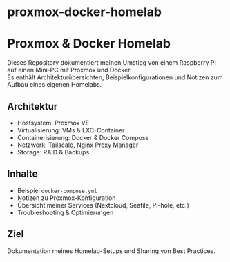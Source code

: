 # proxmox-docker-homelab

# Proxmox & Docker Homelab

Dieses Repository dokumentiert meinen Umstieg von einem Raspberry Pi auf einen Mini-PC mit Proxmox und Docker.  
Es enthält Architekturübersichten, Beispielkonfigurationen und Notizen zum Aufbau eines eigenen Homelabs.

## Architektur
- Hostsystem: Proxmox VE
- Virtualisierung: VMs & LXC-Container
- Containerisierung: Docker & Docker Compose
- Netzwerk: Tailscale, Nginx Proxy Manager
- Storage: RAID & Backups

## Inhalte
- Beispiel `docker-compose.yml`
- Notizen zu Proxmox-Konfiguration
- Übersicht meiner Services (Nextcloud, Seafile, Pi-hole, etc.)
- Troubleshooting & Optimierungen

## Ziel
Dokumentation meines Homelab-Setups und Sharing von Best Practices.
